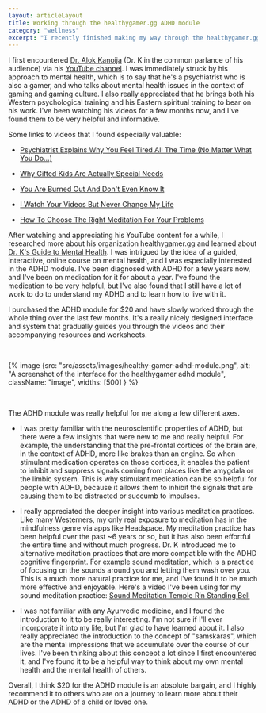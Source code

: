 ```yaml
---
layout: articleLayout
title: Working through the healthygamer.gg ADHD module
category: "wellness"
excerpt: "I recently finished making my way through the healthygamer.gg ADHD module. Some thoughts on the experience."
---
```


I first encountered [Dr. Alok Kanoija](https://www.healthygamer.gg/dr-alok-kanojia) (Dr. K in the common parlance of his audience) via his [YouTube channel](https://www.youtube.com/@HealthyGamerGG). I was immediately struck by his approach to mental health, which is to say that he's a psychiatrist who is also a gamer, and who talks about mental health issues in the context of gaming and gaming culture. I also really appreciated that he brings both his Western psychological training and his Eastern spiritual training to bear on his work. I've been watching his videos for a few months now, and I've found them to be very helpful and informative.

Some links to videos that I found especially valuable:

- [Psychiatrist Explains Why You Feel Tired All The Time (No Matter What You Do...)](https://youtu.be/0sppw7Zq35w)

- [Why Gifted Kids Are Actually Special Needs](https://youtu.be/QUjYy4Ksy1E)

- [You Are Burned Out And Don't Even Know It](https://youtu.be/jqONINYF17M)

- [I Watch Your Videos But Never Change My Life](https://youtu.be/Oj5lA7FfUkI)

- [How To Choose The Right Meditation For Your Problems](https://youtu.be/yph9VpjW6gg)

After watching and appreciating his YouTube content for a while, I researched more about his organization healthygamer.gg and learned about [Dr. K's Guide to Mental Health](https://www.healthygamer.gg/about/guide). I was intrigued by the idea of a guided, interactive, online course on mental health, and I was especially interested in the ADHD module. I've been diagnosed with ADHD for a few years now, and I've been on medication for it for about a year. I've found the medication to be very helpful, but I've also found that I still have a lot of work to do to understand my ADHD and to learn how to live with it.

I purchased the ADHD module for $20 and have slowly worked through the whole thing over the last few months. It's a really nicely designed interface and system that gradually guides you through the videos and their accompanying resources and worksheets.

<br>

{% image {src: "src/assets/images/healthy-gamer-adhd-module.png", alt: "A screenshot of the interface for the healthygamer adhd module", className: "image", widths: [500] } %}

<br>

The ADHD module was really helpful for me along a few different axes.

- I was pretty familiar with the neuroscientific properties of ADHD, but there were a few insights that were new to me and really helpful. For example, the understanding that the pre-frontal cortices of the brain are, in the context of ADHD, more like brakes than an engine. So when stimulant medication operates on those cortices, it enables the patient to inhibit and suppress signals coming from places like the amygdala or the limbic system. This is why stimulant medication can be so helpful for people with ADHD, because it allows them to inhibit the signals that are causing them to be distracted or succumb to impulses.

- I really appreciated the deeper insight into various meditation practices. Like many Westerners, my only real exposure to meditation has in the mindfulness genre via apps like Headspace. My meditation practice has been helpful over the past ~6 years or so, but it has also been effortful the entire time and without much progress. Dr. K introduced me to alternative meditation practices that are more compatible with the ADHD cognitive fingerprint. For example sound meditation, which is a practice of focusing on the sounds around you and letting them wash over you. This is a much more natural practice for me, and I've found it to be much more effective and enjoyable. Here's a video I've been using for my sound meditation practice: [Sound Meditation Temple Rin Standing Bell](https://youtu.be/RuaMQ1kOQFM)

- I was not familiar with any Ayurvedic medicine, and I found the introduction to it to be really interesting. I'm not sure if I'll ever incorporate it into my life, but I'm glad to have learned about it. I also really appreciated the introduction to the concept of "samskaras", which are the mental impressions that we accumulate over the course of our lives. I've been thinking about this concept a lot since I first encountered it, and I've found it to be a helpful way to think about my own mental health and the mental health of others.

Overall, I think $20 for the ADHD module is an absolute bargain, and I highly recommend it to others who are on a journey to learn more about their ADHD or the ADHD of a child or loved one.
